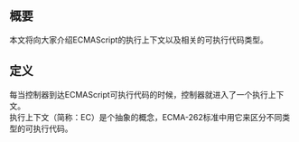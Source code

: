 概要
---
本文将向大家介绍ECMAScript的执行上下文以及相关的可执行代码类型。  

定义
---
每当控制器到达ECMAScript可执行代码的时候，控制器就进入了一个执行上下文。  
执行上下文（简称：EC）是个抽象的概念，ECMA-262标准中用它来区分不同类型的可执行代码。  

